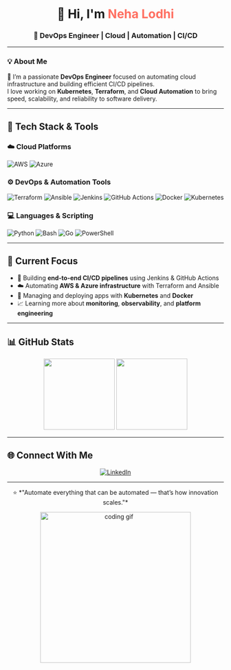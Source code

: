 <h1 align="center">👋 Hi, I'm <span style="color:#ff6f61;">Neha Lodhi</span></h1>
<h3 align="center">🚀 DevOps Engineer | Cloud | Automation | CI/CD</h3>

---

### 💡 About Me

🌟 I’m a passionate **DevOps Engineer** focused on automating cloud infrastructure and building efficient CI/CD pipelines.  
I love working on **Kubernetes**, **Terraform**, and **Cloud Automation** to bring speed, scalability, and reliability to software delivery.

---

## 🧰 Tech Stack & Tools

### ☁️ **Cloud Platforms**
![AWS](https://img.shields.io/badge/AWS-%23FF9900.svg?logo=amazon-aws&logoColor=white)
![Azure](https://img.shields.io/badge/Azure-%230072C6.svg?logo=microsoftazure&logoColor=white)

### ⚙️ **DevOps & Automation Tools**
![Terraform](https://img.shields.io/badge/Terraform-%235835CC.svg?logo=terraform&logoColor=white)
![Ansible](https://img.shields.io/badge/Ansible-%23EE0000.svg?logo=ansible&logoColor=white)
![Jenkins](https://img.shields.io/badge/Jenkins-%23D24939.svg?logo=jenkins&logoColor=white)
![GitHub Actions](https://img.shields.io/badge/GitHub_Actions-%232088FF.svg?logo=github-actions&logoColor=white)
![Docker](https://img.shields.io/badge/Docker-%230db7ed.svg?logo=docker&logoColor=white)
![Kubernetes](https://img.shields.io/badge/Kubernetes-%23326CE5.svg?style=flat&logo=kubernetes&logoColor=white)

### 💻 **Languages & Scripting**
![Python](https://img.shields.io/badge/Python-%233776AB.svg?logo=python&logoColor=white)
![Bash](https://img.shields.io/badge/Bash-%234EAA25.svg?logo=gnu-bash&logoColor=white)
![Go](https://img.shields.io/badge/Go-%2300ADD8.svg?logo=go&logoColor=white)
![PowerShell](https://img.shields.io/badge/PowerShell-%235391FE.svg?logo=powershell&logoColor=white)

---

## 🔭 Current Focus
- 🚀 Building **end-to-end CI/CD pipelines** using Jenkins & GitHub Actions  
- ☁️ Automating **AWS & Azure infrastructure** with Terraform and Ansible  
- 🧩 Managing and deploying apps with **Kubernetes** and **Docker**  
- 📈 Learning more about **monitoring**, **observability**, and **platform engineering**

---

## 📊 GitHub Stats

<p align="center">
  <img src="https://github-readme-stats.vercel.app/api?username=nehalodhi&show_icons=true&theme=tokyonight" height="165">
  <img src="https://github-readme-stats.vercel.app/api/top-langs/?username=nehalodhi&layout=compact&theme=tokyonight" height="165">
</p>

---

## 🌐 Connect With Me

<p align="center">
  <a href="https://www.linkedin.com/in/nehalodhi" target="_blank">
    <img src="https://img.shields.io/badge/LinkedIn-%230077B5.svg?logo=linkedin&logoColor=white" alt="LinkedIn">
  </a>
</p>

---

<p align="center">
  ⭐️ *"Automate everything that can be automated — that’s how innovation scales."*  
</p>

<!-- Footer Animation -->
<p align="center">
  <img src="https://raw.githubusercontent.com/abhisheknaiidu/abhisheknaiidu/master/code.gif" width="350" alt="coding gif">
</p>
